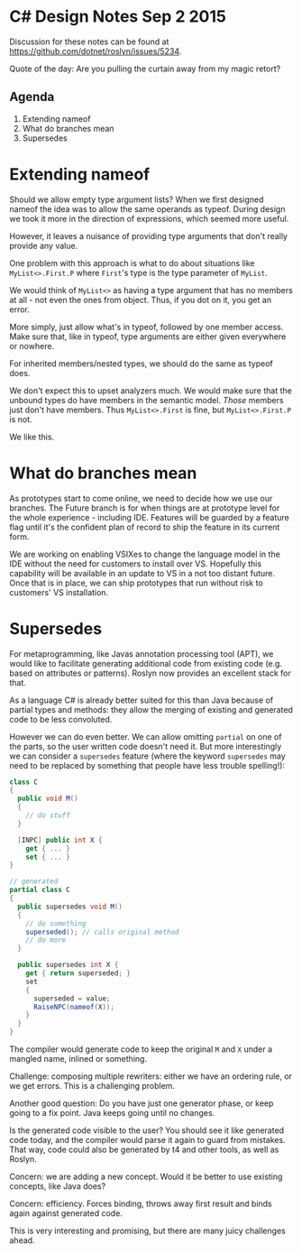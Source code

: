 C# Design Notes Sep 2 2015
==========================

Discussion for these notes can be found at https://github.com/dotnet/roslyn/issues/5234.

Quote of the day: Are you pulling the curtain away from my magic retort?

Agenda
------

1. Extending nameof
2. What do branches mean
3. Supersedes


Extending nameof
================

Should we allow empty type argument lists? When we first designed nameof the idea was to allow the same operands as typeof. During design we took it more in the direction of expressions, which seemed more useful.

However, it leaves a nuisance of providing type arguments that don't really provide any value.

One problem with this approach is what to do about situations like `MyList<>.First.P` where `First`'s type is the type parameter of `MyList`.

We would think of `MyList<>` as having a type argument that has no members at all - not even the ones from object. Thus, if you dot on it, you get an error.

More simply, just allow what's in typeof, followed by one member access. Make sure that, like in typeof, type arguments are either given everywhere or nowhere.

For inherited members/nested types, we should do the same as typeof does.

We don't expect this to upset analyzers much. We would make sure that the unbound types do have members in the semantic model. *Those* members just don't have members. Thus `MyList<>.First` is fine, but `MyList<>.First.P` is not.

We like this.

What do branches mean
=====================

As prototypes start to come online, we need to decide how we use our branches. The Future branch is for when things are at prototype level for the whole experience - including IDE. Features will be guarded by a feature flag until it's the confident plan of record to ship the feature in its current form.

We are working on enabling VSIXes to change the language model in the IDE without the need for customers to install over VS. Hopefully this capability will be available in an update to VS in a not too distant future. Once that is in place, we can ship prototypes that run without risk to customers' VS installation.
 

Supersedes
==========

For metaprogramming, like Javas annotation processing tool (APT), we would like to facilitate generating additional code from existing code (e.g. based on attributes or patterns). Roslyn now provides an excellent stack for that.

As a language C# is already better suited for this than Java because of partial types and methods: they allow the merging of existing and generated code to be less convoluted.

However we can do even better. We can allow omitting `partial` on one of the parts, so the user written code doesn't need it. But more interestingly we can consider a `supersedes` feature (where the keyword `supersedes` may need to be replaced by something that people have less trouble spelling!):

``` c#
class C
{
  public void M()
  {
    // do stuff
  }

  [INPC] public int X {
    get { ... }
    set { ... }
}

// generated
partial class C
{
  public supersedes void M()
  {
    // do something
    superseded(); // calls original method
    // do more
  }

  public supersedes int X {
    get { return superseded; }
    set 
    {
      superseded = value;
      RaiseNPC(nameof(X));
    }
  }
}
```

The compiler would generate code to keep the original `M` and `X` under a mangled name, inlined or something.

Challenge: composing multiple rewriters: either we have an ordering rule, or we get errors. This is a challenging problem.

Another good question: Do you have just one generator phase, or keep going to a fix point. Java keeps going until no changes.

Is the generated code visible to the user? You should see it like generated code today, and the compiler would parse it again to guard from mistakes. That way, code could also be generated by t4 and other tools, as well as Roslyn.

Concern: we are adding a new concept. Would it be better to use existing concepts, like Java does?

Concern: efficiency. Forces binding, throws away first result and binds again against generated code. 

This is very interesting and promising, but there are many juicy challenges ahead.



 